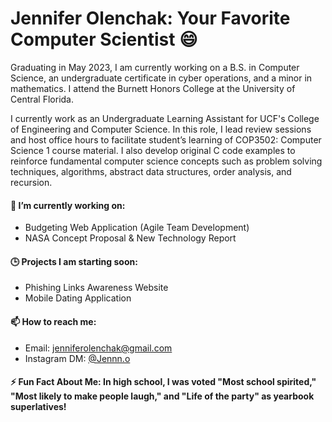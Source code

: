 # Jennifer Olenchak: Your Favorite Computer Scientist 😄

Graduating in May 2023, I am currently working on a B.S. in Computer Science, an undergraduate certificate in cyber operations, and a minor in mathematics. I attend the Burnett Honors College at the University of Central Florida. 

I currently work as an Undergraduate Learning Assistant for UCF's College of Engineering and Computer Science. In this role, I lead review sessions and host office hours to facilitate student’s learning of COP3502: Computer Science 1 course material. I also develop original C code examples to reinforce fundamental computer science concepts such as problem solving techniques, algorithms, abstract data structures, order analysis, and recursion.

#### 🔨 I’m currently working on:
- Budgeting Web Application (Agile Team Development)
- NASA Concept Proposal & New Technology Report

#### 🕒 Projects I am starting soon:
- Phishing Links Awareness Website
- Mobile Dating Application

#### 📫 How to reach me:
- Email: jenniferolenchak@gmail.com
- Instagram DM: [@Jennn.o](https://www.instagram.com/jennn.o/)

#### ⚡ Fun Fact About Me: In high school, I was voted "Most school spirited," "Most likely to make people laugh," and "Life of the party" as yearbook superlatives!

<!--
**jenniferolenchak/jenniferolenchak** is a ✨ _special_ ✨ repository because its `README.md` (this file) appears on your GitHub profile.

Here are some ideas to get you started:

- 🔭 I’m currently working on ...
- 🌱 I’m currently learning ...
- 👯 I’m looking to collaborate on ...
- 🤔 I’m looking for help with ...
- 💬 Ask me about ...
- 📫 How to reach me: ...
- 😄 Pronouns: ...
- ⚡ Fun fact: ...
-->
